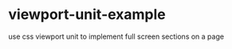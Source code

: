 viewport-unit-example
=====================

use css viewport unit to implement  full screen sections on a page
